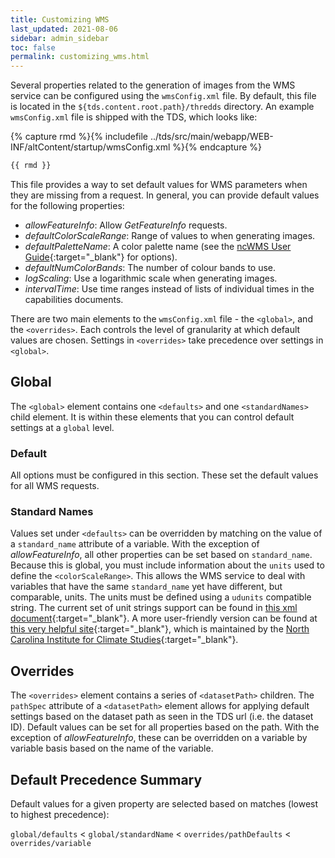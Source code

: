 ```yaml
---
title: Customizing WMS
last_updated: 2021-08-06
sidebar: admin_sidebar
toc: false
permalink: customizing_wms.html
---
```


Several properties related to the generation of images from the WMS service can be configured using the `wmsConfig.xml` file.
By default, this file is located in the `${tds.content.root.path}/thredds` directory.
An example `wmsConfig.xml` file is shipped with the TDS, which looks like:

{% capture rmd %}{% includefile ../tds/src/main/webapp/WEB-INF/altContent/startup/wmsConfig.xml %}{% endcapture %}

~~~xml
{{ rmd }}
~~~

This file provides a way to set default values for WMS parameters when they are missing from a request.
In general, you can provide default values for the following properties:
 * _allowFeatureInfo_: Allow _GetFeatureInfo_ requests.
 * _defaultColorScaleRange_: Range of values to when generating images.
 * _defaultPaletteName_: A color palette name (see the [ncWMS User Guide](https://reading-escience-centre.gitbooks.io/ncwms-user-guide/content/04-usage.html#getmap){:target="_blank"} for options).
 * _defaultNumColorBands_: The number of colour bands to use.
 * _logScaling_: Use a logarithmic scale when generating images.
 * _intervalTime_: Use time ranges instead of lists of individual times in the capabilities documents.

There are two main elements to the `wmsConfig.xml` file - the `<global>`, and the `<overrides>`.
Each controls the level of granularity at which default values are chosen.
Settings in `<overrides>` take precedence over settings in `<global>`.

## Global

The `<global>` element contains one `<defaults>` and one `<standardNames>` child element.
It is within these elements that you can control default settings at a `global` level.

### Default

All options must be configured in this section.
These set the default values for all WMS requests.

### Standard Names

Values set under `<defaults>` can be overridden by matching on the value of a `standard_name` attribute of a variable.
With the exception of _allowFeatureInfo_, all other properties can be set based on `standard_name`.
Because this is global, you must include information about the `units` used to define the `<colorScaleRange>`.
This allows the WMS service to deal with variables that have the same `standard_name` yet have different, but comparable, units.
The units must be defined using a `udunits` compatible string.
The current set of unit strings support can be found in [this xml document](https://docs.unidata.ucar.edu/thredds/udunits2/current/udunits2_combined.xml){:target="_blank"}.
A more user-friendly version can be found at [this very helpful site](https://ncics.org/portfolio/other-resources/udunits2/){:target="_blank"}, which is maintained by the [North Carolina Institute for Climate Studies](https://ncics.org/){:target="_blank"}.

## Overrides

The `<overrides>` element contains a series of `<datasetPath>` children.
The `pathSpec` attribute of a `<datasetPath>` element allows for applying default settings based on the dataset path as seen in the TDS url (i.e. the dataset ID).
Default values can be set for all properties based on the path.
With the exception of _allowFeatureInfo_, these can be overridden on a variable by variable basis based on the name of the variable.

## Default Precedence Summary

Default values for a given property are selected based on matches (lowest to highest precedence):

`global/defaults` < `global/standardName` < `overrides/pathDefaults` < `overrides/variable`
